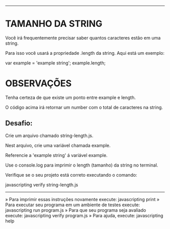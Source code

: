 -------------------
# TAMANHO DA STRING

Você irá frequentemente precisar saber quantos caracteres estão em uma string.

Para isso você usará a propriedade .length da string. Aqui está um exemplo:

var example = 'example string';
example.length;

# OBSERVAÇÕES

Tenha certeza de que existe um ponto entre example e length.

O código acima irá retornar um number com o total de caracteres na string.

## Desafio:

Crie um arquivo chamado string-length.js.

Nest arquivo, crie uma variável chamada example.

Referencie a 'example string' á variável example.

Use o console.log para imprimir o length (tamanho)  da string no terminal.

Verifique se o seu projeto está correto executando o comando:

javascripting verify string-length.js

-------------------

 » Para imprimir essas instruções novamente execute: javascripting print
 » Para executar seu programa em um ambiente de testes execute: javascripting run program.js
 » Para que seu programa seja avaliado execute: javascripting verify program.js
 » Para ajuda, execute: javascripting help
